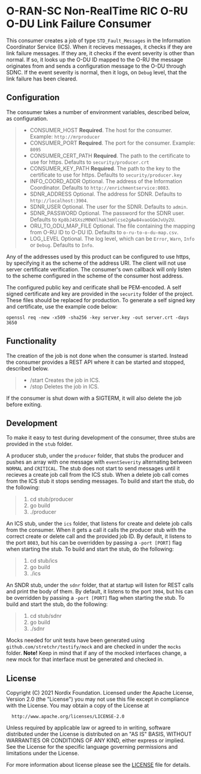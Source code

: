 # O-RAN-SC Non-RealTime RIC O-RU O-DU Link Failure Consumer

This consumer creates a job of type `STD_Fault_Messages` in the Information Coordinator Service (ICS). When it recieves messages, it checks if they are link failure messages. If they are, it checks if the event severity is other than normal. If so, it looks up the O-DU ID mapped to the O-RU the message originates from and sends a configuration message to the O-DU through SDNC. If the event severity is normal, then it logs, on `Debug` level, that the link failure has been cleared.

## Configuration

The consumer takes a number of environment variables, described below, as configuration.

>- CONSUMER_HOST        **Required**. The host for the consumer.                                   Example: `http://mrproducer`
>- CONSUMER_PORT        **Required**. The port for the consumer.                                   Example: `8095`
>- CONSUMER_CERT_PATH   **Required**. The path to the certificate to use for https.                Defaults to `security/producer.crt`
>- CONSUMER_KEY_PATH    **Required**. The path to the key to the certificate to use for https.     Defaults to `security/producer.key`
>- INFO_COORD_ADDR      Optional. The address of the Information Coordinator.                      Defaults to `http://enrichmentservice:8083`.
>- SDNR_ADDRESS         Optional. The address for SDNR.                                            Defaults to `http://localhost:3904`.
>- SDNR_USER            Optional. The user for the SDNR.                                           Defaults to `admin`.
>- SDNR_PASSWORD        Optional. The password for the SDNR user.                                  Defaults to `Kp8bJ4SXszM0WXlhak3eHlcse2gAw84vaoGGmJvUy2U`.
>- ORU_TO_ODU_MAP_FILE  Optional. The file containing the mapping from O-RU ID to O-DU ID.         Defaults to `o-ru-to-o-du-map.csv`.
>- LOG_LEVEL            Optional. The log level, which can be `Error`, `Warn`, `Info` or `Debug`.  Defaults to `Info`.

Any of the addresses used by this product can be configured to use https, by specifying it as the scheme of the address URI. The client will not use server certificate verification. The consumer's own callback will only listen to the scheme configured in the scheme of the consumer host address.

The configured public key and cerificate shall be PEM-encoded. A self signed certificate and key are provided in the `security` folder of the project. These files should be replaced for production. To generate a self signed key and certificate, use the example code below:

    openssl req -new -x509 -sha256 -key server.key -out server.crt -days 3650

## Functionality

The creation of the job is not done when the consumer is started. Instead the consumer provides a REST API where it can be started and stopped, described below.

>- /start  Creates the job in ICS.
>- /stop   Deletes the job in ICS.

If the consumer is shut down with a SIGTERM, it will also delete the job before exiting.

## Development

To make it easy to test during development of the consumer, three stubs are provided in the `stub` folder.

A producer stub, under the `producer` folder, that stubs the producer and pushes an array with one message with `eventSeverity` alternating between `NORMAL` and `CRITICAL`. The stub does not start to send messages until it recieves a create job call from the ICS stub. When a delete job call comes from the ICS stub it stops sending messages. To build and start the stub, do the following:
>1. cd stub/producer
>2. go build
>3. ./producer

An ICS stub, under the `ics` folder, that listens for create and delete job calls from the consumer. When it gets a call it calls the producer stub with the correct create or delete call and the provided job ID. By default, it listens to the port `8083`, but his can be overridden by passing a `-port [PORT]` flag when starting the stub. To build and start the stub, do the following:
>1. cd stub/ics
>2. go build
>3. ./ics


An SNDR stub, under the `sdnr` folder, that at startup will listen for REST calls and print the body of them. By default, it listens to the port `3904`, but his can be overridden by passing a `-port [PORT]` flag when starting the stub. To build and start the stub, do the following:
>1. cd stub/sdnr
>2. go build
>3. ./sdnr

Mocks needed for unit tests have been generated using `github.com/stretchr/testify/mock` and are checked in under the `mocks` folder. **Note!** Keep in mind that if any of the mocked interfaces change, a new mock for that interface must be generated and checked in.

## License

Copyright (C) 2021 Nordix Foundation.
Licensed under the Apache License, Version 2.0 (the "License")
you may not use this file except in compliance with the License.
You may obtain a copy of the License at

      http://www.apache.org/licenses/LICENSE-2.0

Unless required by applicable law or agreed to in writing, software
distributed under the License is distributed on an "AS IS" BASIS,
WITHOUT WARRANTIES OR CONDITIONS OF ANY KIND, either express or implied.
See the License for the specific language governing permissions and
limitations under the License.

For more information about license please see the [LICENSE](LICENSE.txt) file for details.
